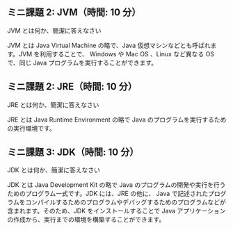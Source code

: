 ## ミニ課題 2: JVM（時間: 10 分）

JVM とは何か、簡潔に答えなさい

JVM とは Java Virtual Machine の略で、Java 仮想マシンなどとも呼ばれます。JVM を利用することで、 Windows や Mac OS 、Linux など異なる OS で、同じ Java プログラムを実行することができます。

## ミニ課題 2: JRE（時間: 10 分）

JRE とは何か、簡潔に答えなさい

JRE とは Java Runtime Environment の略で Java のプログラムを実行するための実行環境です。

## ミニ課題 3: JDK（時間: 10 分）

JDK とは何か、簡潔に答えなさい

JDK とは Java Development Kit の略で Java のプログラムの開発や実行を行うためのプログラム一式です。JDK には、JRE の他に、 Java で記述されたプログラムをコンパイルするためのプログラムやデバッグするためのプログラムなどが含まれます。そのため、JDK をインストールすることで Java アプリケーションの作成から、実行までの環境を構築することができます。
